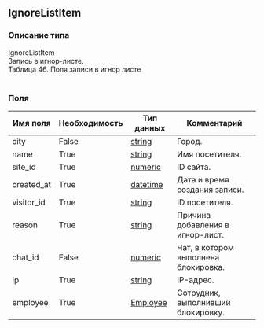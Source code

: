 
## IgnoreListItem

### Описание типа
IgnoreListItem<br/>Запись в игнор-листе.<br/>Таблица 46. Поля записи в игнор листе<br/><br/>
### Поля

| Имя поля | Необходимость | Тип данных | Комментарий |
|---|---|---|---|
|city|False|[string](/docs/types/string.md)|Город.<br/>|
|name|True|[string](/docs/types/string.md)|Имя посетителя.<br/>|
|site_id|True|[numeric](/docs/types/numeric.md)|ID сайта.<br/>|
|created_at|True|[datetime](/docs/types/datetime.md)|Дата и время создания записи.<br/>|
|visitor_id|True|[string](/docs/types/string.md)|ID посетителя.<br/>|
|reason|True|[string](/docs/types/string.md)|Причина добавления в игнор-лист.<br/>|
|chat_id|False|[numeric](/docs/types/numeric.md)|Чат, в котором выполнена блокировка.<br/>|
|ip|True|[string](/docs/types/string.md)|IP-адрес.<br/>|
|employee|True|[Employee](/docs/types/Employee.md)|Сотрудник, выполнивший блокировку.<br/>|
